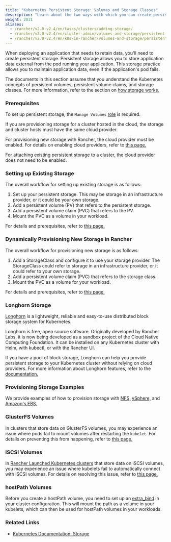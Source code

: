 ```yaml
---
title: "Kubernetes Persistent Storage: Volumes and Storage Classes"
description: "Learn about the two ways with which you can create persistent storage in Kubernetes: persistent volumes and storage classes"
weight: 2031
aliases:
  - /rancher/v2.0-v2.4/en/tasks/clusters/adding-storage/
  - /rancher/v2.0-v2.4/en/cluster-admin/volumes-and-storage/persistent-volume-claims/
  - /rancher/v2.0-v2.4/en/k8s-in-rancher/volumes-and-storage/persistent-volume-claims/
---
```

When deploying an application that needs to retain data, you'll need to create persistent storage. Persistent storage allows you to store application data external from the pod running your application. This storage practice allows you to maintain application data, even if the application's pod fails.

The documents in this section assume that you understand the Kubernetes concepts of persistent volumes, persistent volume claims, and storage classes. For more information, refer to the section on [how storage works.](./how-storage-works)

### Prerequisites

To set up persistent storage, the `Manage Volumes` [role](./admin-settings/rbac/cluster-project-roles/#project-role-reference) is required.

If you are provisioning storage for a cluster hosted in the cloud, the storage and cluster hosts must have the same cloud provider.

For provisioning new storage with Rancher, the cloud provider must be enabled. For details on enabling cloud providers, refer to [this page.](./cluster-provisioning/rke-clusters/options/cloud-providers.md)

For attaching existing persistent storage to a cluster, the cloud provider does not need to be enabled.

### Setting up Existing Storage

The overall workflow for setting up existing storage is as follows:

1. Set up your persistent storage. This may be storage in an infrastructure provider, or it could be your own storage.
2. Add a persistent volume (PV) that refers to the persistent storage.
3. Add a persistent volume claim (PVC) that refers to the PV.
4. Mount the PVC as a volume in your workload.

For details and prerequisites, refer to [this page.](./attaching-existing-storage)

### Dynamically Provisioning New Storage in Rancher

The overall workflow for provisioning new storage is as follows:

1. Add a StorageClass and configure it to use your storage provider. The StorageClass could refer to storage in an infrastructure provider, or it could refer to your own storage.
2. Add a persistent volume claim (PVC) that refers to the storage class.
3. Mount the PVC as a volume for your workload.

For details and prerequisites, refer to [this page.](./provisioning-new-storage)

### Longhorn Storage

[Longhorn](https://longhorn.io.md) is a lightweight, reliable and easy-to-use distributed block storage system for Kubernetes.

Longhorn is free, open source software. Originally developed by Rancher Labs, it is now being developed as a sandbox project of the Cloud Native Computing Foundation. It can be installed on any Kubernetes cluster with Helm, with kubectl, or with the Rancher UI.

If you have a pool of block storage, Longhorn can help you provide persistent storage to your Kubernetes cluster without relying on cloud providers. For more information about Longhorn features, refer to the [documentation.](https://longhorn.io/docs/1.0.2/what-is-longhorn.md)

### Provisioning Storage Examples

We provide examples of how to provision storage with [NFS,](./examples/nfs) [vSphere,](./examples/vsphere) and [Amazon's EBS.](./examples/ebs)

### GlusterFS Volumes

In clusters that store data on GlusterFS volumes, you may experience an issue where pods fail to mount volumes after restarting the `kubelet`. For details on preventing this from happening, refer to [this page.](./glusterfs-volumes)

### iSCSI Volumes

In [Rancher Launched Kubernetes clusters](./cluster-provisioning/rke-clusters.md) that store data on iSCSI volumes, you may experience an issue where kubelets fail to automatically connect with iSCSI volumes. For details on resolving this issue, refer to [this page.](./iscsi-volumes)

### hostPath Volumes
Before you create a hostPath volume, you need to set up an [extra_bind](./rke/latest/en/config-options/services/services-extras/#extra-binds.md) in your cluster configuration. This will mount the path as a volume in your kubelets, which can then be used for hostPath volumes in your workloads.

### Related Links

- [Kubernetes Documentation: Storage](https://kubernetes.io/docs/concepts/storage.md)
